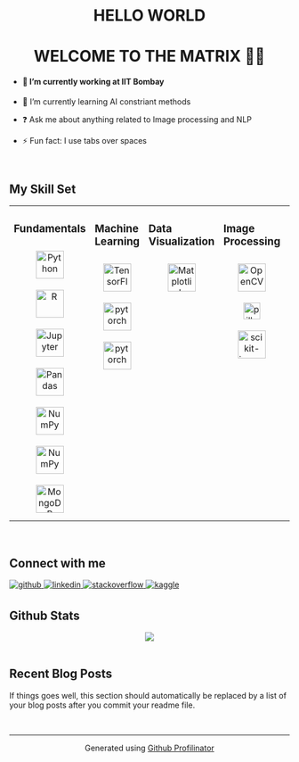 # <div align="center">HELLO WORLD</div>  
  

# <div align="center">WELCOME TO THE MATRIX 👨‍💻</div>  
  

- #### 🔭 I’m currently working at IIT Bombay  
  

- 🌱 I’m currently learning AI constriant methods  
  

- ❓ Ask me about anything related to Image processing and NLP  
  

- ⚡ Fun fact: I use tabs over spaces  
  

<br/>  


## My Skill Set    
<table><tr><td valign="top" width="20%">

### Fundamentals  
<div align="center">  
<img style="margin: 10px" src="https://devicons.github.io/devicon/devicon.git/icons/python/python-original.svg" alt="Python" height="50" />
</br>
<img style="margin: 10px" src="https://www.r-project.org/Rlogo.png" alt="R" height="50" />
</br>
<img style="margin: 10px" src="https://assets-cdn.anaconda.com/assets/resources/open-source/Jupyter_logo.svg" alt="Jupyter" height="50" />
</br>
<img style="margin: 10px" src="https://assets-cdn.anaconda.com/assets/resources/open-source/Pandas_logo.svg" alt="Pandas" height="50" />
</br>
<img style="margin: 10px" src="https://assets-cdn.anaconda.com/assets/resources/open-source/NumPy_logo.svg" alt="NumPy" height="50" />
</br>
<img style="margin: 10px" src="https://scikit-learn.org/stable/_static/scikit-learn-logo-small.png" alt="NumPy" height="50" />
</br>
<img style="margin: 10px" src="https://devicons.github.io/devicon/devicon.git/icons/mongodb/mongodb-original-wordmark.svg" alt="MongoDB" height="50" />   
</br>

</div></td><td valign="top" width="20%">

### Machine Learning  
<div align="center">  
<img style="margin: 10px" src="https://www.vectorlogo.zone/logos/tensorflow/tensorflow-icon.svg" alt="TensorFlow" height="50" />
</br>
<img style="margin: 10px" src="https://www.vectorlogo.zone/logos/pytorch/pytorch-icon.svg" alt="pytorch" height="50" />
</br>
<img style="margin: 10px" src="https://keras.io/img/logo.png" alt="pytorch" height="50" />    

</div></td><td valign="top" width="20%">

### Data Visualization  
<div align="center">  
<img style="margin: 10px" src="https://assets-cdn.anaconda.com/assets/resources/open-source/matplotlib-1.svg" alt="Matplotlib" height="50" />  

</div></td><td valign="top" width="20%">
  
### Image Processing  
<div align="center">  
<img style="margin: 10px" src="https://www.vectorlogo.zone/logos/opencv/opencv-icon.svg" alt="OpenCV" height="50" />
  </br>
<img style="margin: 10px" src="https://assets-cdn.anaconda.com/assets/resources/open-source/pillow-logo.svg" alt="pillow" height="30" />  
</br>
<img style="margin: 10px" src="https://scikit-image.org/_static/img/logo.png" alt="scikit-image" height="50" />  


</div></td><td valign="top" width="20%">

### NLP  
<div align="center">  
<img style="margin: 10px" src="https://assets-cdn.anaconda.com/assets/resources/open-source/nltk-logo.svg" alt="NLTK" height="30" />  

  
</div></td></tr></table> 
  

<br/>  


## Connect with me  
<a href="https://github.com/charlie6echo" target="_blank">
<img src=https://img.shields.io/badge/github-%2324292e.svg?&style=for-the-badge&logo=github&logoColor=white alt=github style="margin-bottom: 5px;" />
</a>
<a href="https://linkedin.com/in/shubhamc6e" target="_blank">
<img src=https://img.shields.io/badge/linkedin-%231E77B5.svg?&style=for-the-badge&logo=linkedin&logoColor=white alt=linkedin style="margin-bottom: 5px;" />
</a>
<a href="https://stackoverflow.com/users/11075575" target="_blank">
<img src=https://img.shields.io/badge/stackoverflow-%23F28032.svg?&style=for-the-badge&logo=stackoverflow&logoColor=white alt=stackoverflow style="margin-bottom: 5px;" />
</a>
<a href="https://www.kaggle.com/charlie6echo " target="_blank">
<img src=https://img.shields.io/badge/kaggle-%2344BAE8.svg?&style=for-the-badge&logo=kaggle&logoColor=white alt=kaggle style="margin-bottom: 5px;" />
</a>  
  

<br/>  


## Github Stats  
<div align="center"><img src="https://github-readme-stats.vercel.app/api?username=charlie6echo&show_icons=true&count_private=true" align="center" /></div>  

<br/>  


## Recent Blog Posts  
<!-- BLOG-POST-LIST:START -->  
If things goes well, this section should automatically be replaced by a list of your blog posts after you commit your readme file. 
<!-- BLOG-POST-LIST:END -->
<br />

----
<div align="center">Generated using <a href="https://profilinator.rishav.dev/" target="_blank">Github Profilinator</a></div>

